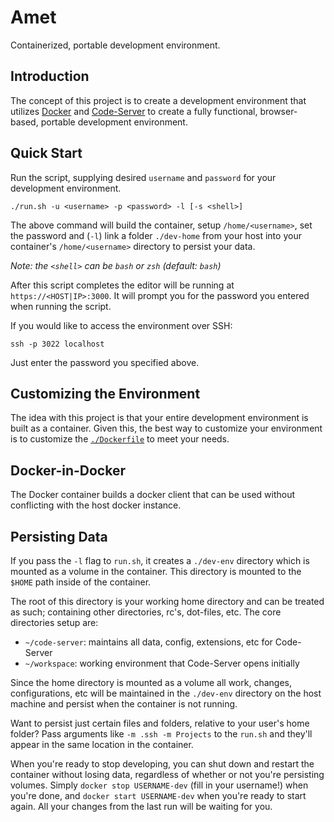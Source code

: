 # Amet

Containerized, portable development environment.

## Introduction

The concept of this project is to create a development environment that utilizes [Docker](https://www.docker.com) 
and [Code-Server](https://github.com/codercom/code-server) to create a fully functional, browser-based, portable 
development environment.

## Quick Start

Run the script, supplying desired `username` and `password` for your development environment.

```shell
./run.sh -u <username> -p <password> -l [-s <shell>]
```

The above command will build the container, setup `/home/<username>`, set the password and (`-l`) link a folder `./dev-home` from your host into your container's `/home/<username>` directory to persist your data.

_Note: the `<shell>` can be `bash` or `zsh` (default: `bash`)_

After this script completes the editor will be running at `https://<HOST|IP>:3000`. It will prompt 
you for the password you entered when running the script. 

If you would like to access the environment over SSH:

```shell
ssh -p 3022 localhost
```

Just enter the password you specified above.

## Customizing the Environment

The idea with this project is that your entire development environment is built as a container. Given this, 
the best way to customize your environment is to customize the [`./Dockerfile`](./Dockerfile) to meet your needs.

## Docker-in-Docker

The Docker container builds a docker client that can be used without conflicting with the host docker instance.

## Persisting Data

If you pass the `-l` flag to `run.sh`, it creates a `./dev-env` directory which is mounted as a volume in the 
container. This directory is mounted to the `$HOME` path inside of the container.

The root of this directory is your working home directory and can be treated as such; containing other 
directories, rc's, dot-files, etc. The core directories setup are:

- `~/code-server`: maintains all data, config, extensions, etc for Code-Server
- `~/workspace`: working environment that Code-Server opens initially

Since the home directory is mounted as a volume all work, changes, configurations, etc will be maintained 
in the `./dev-env` directory on the host machine and persist when the container is not running.

Want to persist just certain files and folders, relative to your user's home folder? Pass arguments like
`-m .ssh -m Projects` to the `run.sh` and they'll appear in the same location in the container.

When you're ready to stop developing, you can shut down and restart the container without losing data, regardless
of whether or not you're persisting volumes. Simply `docker stop USERNAME-dev` (fill in your username!) when you're
done, and `docker start USERNAME-dev` when you're ready to start again. All your changes from the last run will
be waiting for you.

